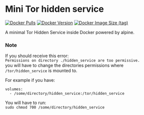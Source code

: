 # Mini Tor hidden service #
[![Docker Pulls](https://img.shields.io/docker/pulls/craumix/mini-tor-hs)](https://hub.docker.com/r/craumix/mini-tor-hs)
[![Docker Version](https://img.shields.io/docker/v/craumix/mini-tor-hs)](https://hub.docker.com/r/craumix/mini-tor-hs)
[![Docker Image Size (tag)](https://img.shields.io/docker/image-size/craumix/mini-tor-hs/latest)](https://hub.docker.com/r/craumix/mini-tor-hs)

A minimal Tor Hidden Service inside Docker powered by alpine.  
### Note ###
If you should receive this error:  
`Permissions on directory ./hidden_service are too permissive.`  
you will have to change the directories permissions where `/tor/hidden_service` is mounted to.  
  
For example if you have:  
```
volumes:  
  - /some/directory/hidden_service:/tor/hidden_service
```
You will have to run:  
`sudo chmod 700 /some/directory/hidden_service`
